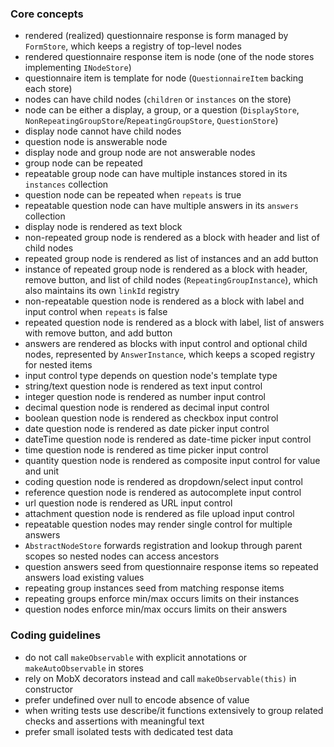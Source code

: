 ### Core concepts
* rendered (realized) questionnaire response is form managed by `FormStore`, which keeps a registry of top-level nodes
* rendered questionnaire response item is node (one of the node stores implementing `INodeStore`)
* questionnaire item is template for node (`QuestionnaireItem` backing each store)
* nodes can have child nodes (`children` or `instances` on the store)
* node can be either a display, a group, or a question (`DisplayStore`, `NonRepeatingGroupStore`/`RepeatingGroupStore`, `QuestionStore`)
* display node cannot have child nodes
* question node is answerable node
* display node and group node are not answerable nodes
* group node can be repeated
* repeatable group node can have multiple instances stored in its `instances` collection
* question node can be repeated when `repeats` is true
* repeatable question node can have multiple answers in its `answers` collection
* display node is rendered as text block
* non-repeated group node is rendered as a block with header and list of child nodes
* repeated group node is rendered as list of instances and an add button
* instance of repeated group node is rendered as a block with header, remove button, and list of child nodes (`RepeatingGroupInstance`), which also maintains its own `linkId` registry
* non-repeatable question node is rendered as a block with label and input control when `repeats` is false
* repeated question node is rendered as a block with label, list of answers with remove button, and add button
* answers are rendered as blocks with input control and optional child nodes, represented by `AnswerInstance`, which keeps a scoped registry for nested items
* input control type depends on question node's template type
* string/text question node is rendered as text input control
* integer question node is rendered as number input control
* decimal question node is rendered as decimal input control
* boolean question node is rendered as checkbox input control
* date question node is rendered as date picker input control
* dateTime question node is rendered as date-time picker input control
* time question node is rendered as time picker input control
* quantity question node is rendered as composite input control for value and unit
* coding question node is rendered as dropdown/select input control
* reference question node is rendered as autocomplete input control
* url question node is rendered as URL input control
* attachment question node is rendered as file upload input control
* repeatable question nodes may render single control for multiple answers
* `AbstractNodeStore` forwards registration and lookup through parent scopes so nested nodes can access ancestors
* question answers seed from questionnaire response items so repeated answers load existing values
* repeating group instances seed from matching response items
* repeating groups enforce min/max occurs limits on their instances
* question nodes enforce min/max occurs limits on their answers

### Coding guidelines
* do not call `makeObservable` with explicit annotations or `makeAutoObservable` in stores
* rely on MobX decorators instead and call `makeObservable(this)` in constructor
* prefer undefined over null to encode absence of value
* when writing tests use describe/it functions extensively to group related checks and assertions with meaningful text
* prefer small isolated tests with dedicated test data
